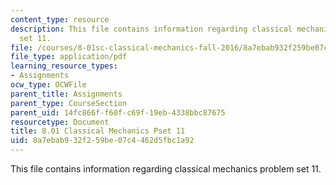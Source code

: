 ```yaml
---
content_type: resource
description: This file contains information regarding classical mechanics problem
  set 11.
file: /courses/8-01sc-classical-mechanics-fall-2016/8a7ebab932f259be07c4462d5fbc1a92_MIT8_01F16_pset11.pdf
file_type: application/pdf
learning_resource_types:
- Assignments
ocw_type: OCWFile
parent_title: Assignments
parent_type: CourseSection
parent_uid: 14fc866f-f60f-c69f-19eb-4338bbc87675
resourcetype: Document
title: 8.01 Classical Mechanics Pset 11
uid: 8a7ebab9-32f2-59be-07c4-462d5fbc1a92
---
```

This file contains information regarding classical mechanics problem set 11.